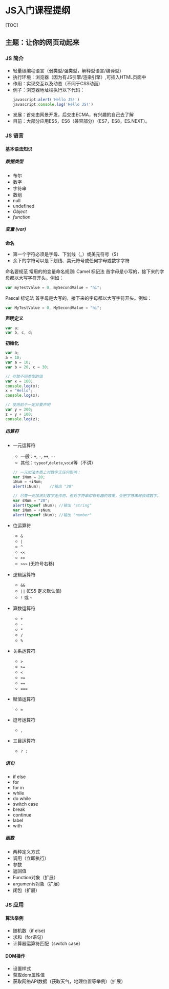 # JS入门课程提纲

[TOC]

## 主题：让你的网页动起来

### JS 简介

- 轻量级编程语言（弱类型/强类型，解释型语言/编译型）
- 执行环境：浏览器（因为有JS引擎/渲染引擎）,可插入HTML页面中
- 作用：实现交互以及动态（不同于CSS动画）
- 例子：浏览器地址栏执行以下代码：
  ```js
  javascript:alert('Hello JS!')
  javascript:console.log('Hello JS!')
  ```
- 发展：首先由网景开发，后交由ECMA，有兴趣的自己去了解
- 目前：大部分应用ES5，ES6（兼容部分）（ES7，ES8，ES.NEXT）。

### JS 语言

#### 基本语法知识
##### 数据类型
- 布尔
- 数字
- 字符串
- 数组
- null
- undefined
- *Object*
- *function*

##### 变量 (var)

**命名**

- 第一个字符必须是字母、下划线（_）或美元符号（$）
- 余下的字符可以是下划线、美元符号或任何字母或数字字符

命名要规范
常用的的变量命名规则:
Camel 标记法
首字母是小写的，接下来的字母都以大写字符开头。例如：

```js
var myTestValue = 0, mySecondValue = "hi";
```

Pascal 标记法
首字母是大写的，接下来的字母都以大写字符开头。例如：

```js
var MyTestValue = 0, MySecondValue = "hi";
```

**声明定义**

```js
var a;
var b, c, d;
```

**初始化**

```js
var a;
a = 10;
var a = 10;
var b = 20, c = 30;

// 存放不同类型的值
var x = 100;
console.log(x);
x = "Hello";
console.log(x);

// 使用前不一定非要声明
var y = 200;
z = y + 100;
console.log(z);
```

##### 运算符

- 一元运算符
	- 一般：`+`, `-`, `++`, `--`
	- 其他：`typeof`,`delete`,`void`等（不讲）

	```js
    // 一元加法本质上对数字无任何影响：
    var iNum = 20;
    iNum = +iNum;
    alert(iNum);	//输出 "20"

    // 尽管一元加法对数字无作用，但对字符串却有有趣的效果，会把字符串转换成数字。
    var sNum = "20";
    alert(typeof sNum);	//输出 "string"
    var iNum = +sNum;
    alert(typeof iNum);	//输出 "number"
    ```
- 位运算符
	- `&`
	- `|`
	- `^`
	- `<<`
	- `>>`
	- `>>>` (无符号右移)
- 逻辑运算符
	- `&&`
	- `||` (ES5 定义默认值)
	- `!` 或 `~`
- 算数运算符
	- `+`
	- `-`
	- `*`
	- `/`
	- `%`
- 关系运算符
	- `>`
	- `>=`
	- `<`
	- `<=`
	- `==`
	- `===`
- 赋值运算符
	- `=`
- 逗号运算符
	- `,`
- 三目运算符
	- `? :`

##### 语句

- if else
- for
- for in
- while
- do while
- switch case
- break
- continue
- label
- with

##### 函数

- 两种定义方式
- 调用（立即执行）
- 参数
- 返回值
- Function对象（扩展）
- arguments对象（扩展）
- 闭包（扩展）

### JS 应用

#### 算法举例

- 随机数（if else)
- 求和（for语句）
- 计算器运算符匹配（switch case）

#### DOM操作

- 设置样式
- 获取dom属性值
- 获取网络API数据（获取天气，地理位置等举例）（扩展）




